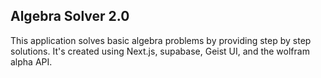 
## Algebra Solver 2.0
 This application solves basic algebra problems by providing step by step solutions. 
 It's created using Next.js, supabase, Geist UI, and the wolfram alpha API.  

